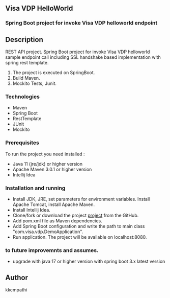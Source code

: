 ## Visa VDP HelloWorld 
### Spring Boot project for invoke Visa VDP helloworld endpoint

## Description
REST API project. Spring Boot project for invoke Visa VDP helloworld sample endpoint call 
including SSL handshake based implementation with spring rest template.
1. The project is executed on SpringBoot.
2. Build Maven.
3. Mockito Tests, Junit.

### Technologies
* Maven
* Spring Boot
* RestTemplate
* JUnit
* Mockito

### Prerequisites
To run the project you need installed : 
  * Java 11 (jre/jdk) or higher version  
  * Apache Maven 3.0.1 or higher version
  * Intellij Idea
    
### Installation and running
 * Install JDK, JRE, set parameters for environment variables. Install Apache Tomcat, install Apache Maven. 
 * Install Intellij Idea.
 * Clone/fork or download the project [project](https://github.com/chamin/VISA_Infosys_HW)  from the GitHub.
 * Add pom.xml file as Maven dependencies.
 * Add Spring Boot configuration and write the path to main class "com.visa.vdp.DemoApplication".
 * Run application. The project will be available on localhost:8080.

### to future improvemnts and assumes.
* upgrade with java 17 or higher version with spring boot 3.x latest version



## Author
kkcmpathi





